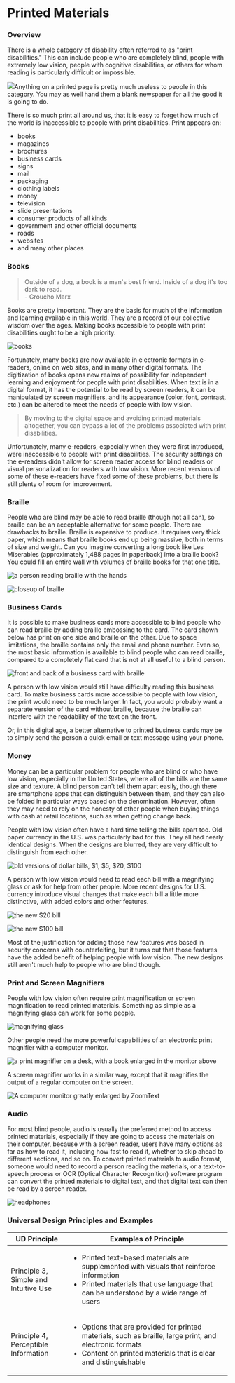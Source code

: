 # Printed Materials

### Overview

There is a whole category of disability often referred to as "print disabilities." This can include people who are completely blind, people with extremely low vision, people with cognitive disabilities, or others for whom reading is particularly difficult or impossible.

![](https://dequeuniversity.com/assets/images/accessibility_fundamentals/blank-newspaper.jpg)Anything on a printed page is pretty much useless to people in this category. You may as well hand them a blank newspaper for all the good it is going to do.

There is so much print all around us, that it is easy to forget how much of the world is inaccessible to people with print disabilities. Print appears on:

* books
* magazines
* brochures
* business cards
* signs
* mail
* packaging
* clothing labels
* money
* television
* slide presentations
* consumer products of all kinds
* government and other official documents
* roads
* websites
* and many other places

### Books

> Outside of a dog, a book is a man's best friend. Inside of a dog it's too dark to read.\
> \- Groucho Marx

Books are pretty important. They are the basis for much of the information and learning available in this world. They are a record of our collective wisdom over the ages. Making books accessible to people with print disabilities ought to be a high priority.&#x20;

![books](https://dequeuniversity.com/assets/images/accessibility_fundamentals/books-600.jpg)

Fortunately, many books are now available in electronic formats in e-readers, online on web sites, and in many other digital formats. The digitization of books opens new realms of possibility for independent learning and enjoyment for people with print disabilities. When text is in a digital format, it has the potential to be read by screen readers, it can be manipulated by screen magnifiers, and its appearance (color, font, contrast, etc.) can be altered to meet the needs of people with low vision.

> By moving to the digital space and avoiding printed materials altogether, you can bypass a lot of the problems associated with print disabilities.&#x20;

Unfortunately, many e-readers, especially when they were first introduced, were inaccessible to people with print disabilities. The security settings on the e-readers didn't allow for screen reader access for blind readers or visual personalization for readers with low vision. More recent versions of some of these e-readers have fixed some of these problems, but there is still plenty of room for improvement.

### Braille

People who are blind may be able to read braille (though not all can), so braille can be an acceptable alternative for some people. There are drawbacks to braille. Braille is expensive to produce. It requires very thick paper, which means that braille books end up being massive, both in terms of size and weight. Can you imagine converting a long book like Les Miserables (approximately 1,488 pages in paperback) into a braille book? You could fill an entire wall with volumes of braille books for that one title.

![a person reading braille with the hands](https://dequeuniversity.com/assets/images/accessibility_fundamentals/blind-braille-500.jpg)

![closeup of braille](https://dequeuniversity.com/assets/images/accessibility_fundamentals/blind-braille2-700.jpg)

### Business Cards

It is possible to make business cards more accessible to blind people who can read braille by adding braille embossing to the card. The card shown below has print on one side and braille on the other. Due to space limitations, the braille contains only the email and phone number. Even so, the most basic information is available to blind people who can read braille, compared to a completely flat card that is not at all useful to a blind person.

![front and back of a business card with braille](https://dequeuniversity.com/assets/images/accessibility_fundamentals/business-card-font-back.jpg)

A person with low vision would still have difficulty reading this business card. To make business cards more accessible to people with low vision, the print would need to be much larger. In fact, you would probably want a separate version of the card without braille, because the braille can interfere with the readability of the text on the front.&#x20;

Or, in this digital age, a better alternative to printed business cards may be to simply send the person a quick email or text message using your phone.

### Money

Money can be a particular problem for people who are blind or who have low vision, especially in the United States, where all of the bills are the same size and texture. A blind person can't tell them apart easily, though there are smartphone apps that can distinguish between them, and they can also be folded in particular ways based on the denomination. However, often they may need to rely on the honesty of other people when buying things with cash at retail locations, such as when getting change back.&#x20;

People with low vision often have a hard time telling the bills apart too. Old paper currency in the U.S. was particularly bad for this. They all had nearly identical designs. When the designs are blurred, they are very difficult to distinguish from each other.

![old versions of dollar bills, $1, $5, $20, $100](https://dequeuniversity.com/assets/images/accessibility_fundamentals/money-old-bills-blur.jpg)

A person with low vision would need to read each bill with a magnifying glass or ask for help from other people. More recent designs for U.S. currency introduce visual changes that make each bill a little more distinctive, with added colors and other features.&#x20;

![the new $20 bill](https://dequeuniversity.com/assets/images/accessibility_fundamentals/money-20-new.jpg)

![the new $100 bill](https://dequeuniversity.com/assets/images/accessibility_fundamentals/money-100-new.png)

Most of the justification for adding those new features was based in security concerns with counterfeiting, but it turns out that those features have the added benefit of helping people with low vision. The new designs still aren't much help to people who are blind though.

### Print and Screen Magnifiers

People with low vision often require print magnification or screen magnification to read printed materials. Something as simple as a magnifying glass can work for some people.

![magnifying glass](https://dequeuniversity.com/assets/images/accessibility_fundamentals/magnifying-glass-400.jpg)

Other people need the more powerful capabilities of an electronic print magnifier with a computer monitor.

![a print magnifier on a desk, with a book enlarged in the monitor above](https://dequeuniversity.com/assets/images/accessibility_fundamentals/print-magnifier.jpg)

A screen magnifier works in a similar way, except that it magnifies the output of a regular computer on the screen.

![A computer monitor greatly enlarged by ZoomText](https://dequeuniversity.com/assets/images/accessibility_fundamentals/zoomtext.jpg)

### Audio

For most blind people, audio is usually the preferred method to access printed materials, especially if they are going to access the materials on their computer, because with a screen reader, users have many options as far as how to read it, including how fast to read it, whether to skip ahead to different sections, and so on. To convert printed materials to audio format, someone would need to record a person reading the materials, or a text-to-speech process or OCR (Optical Character Recognition) software program can convert the printed materials to digital text, and that digital text can then be read by a screen reader.&#x20;

![headphones](https://dequeuniversity.com/assets/images/accessibility_fundamentals/headphones-500.jpg)

### Universal Design Principles and Examples

| UD Principle                                     | Examples of Principle                                                                                                                                                                               |
| ------------------------------------------------ | --------------------------------------------------------------------------------------------------------------------------------------------------------------------------------------------------- |
| <p>Principle 3, <br>Simple and Intuitive Use</p> | <ul><li>Printed text-based materials are supplemented with visuals that reinforce information</li><li>Printed materials that use language that can be understood by a wide range of users</li></ul> |
| <p>Principle 4, <br>Perceptible Information</p>  | <ul><li>Options that are provided for printed materials, such as braille, large print, and electronic formats</li><li>Content on printed materials that is clear and distinguishable</li></ul>      |
